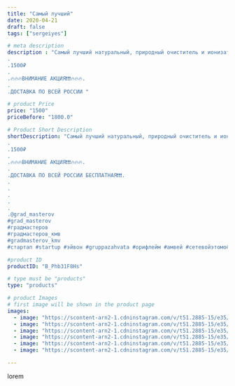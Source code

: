 ```yaml
---
title: "Самый лучший"
date: 2020-04-21
draft: false
tags: ["sergeiyes"]

# meta description
description : "Самый лучший натуральный, природный очиститель и ионизатор воздуха Исландский мох \"Цетрария\".
.
.1500₽
.
.🔥🔥🔥ВНИМАНИЕ АКЦИЯ❗❗❗🔥🔥🔥.
.
.ДОСТАВКА ПО ВСЕЙ РОССИИ "

# product Price
price: "1500"
priceBefore: "1800.0"

# Product Short Description
shortDescription: "Самый лучший натуральный, природный очиститель и ионизатор воздуха Исландский мох \"Цетрария\".
.
.1500₽
.
.🔥🔥🔥ВНИМАНИЕ АКЦИЯ❗❗❗🔥🔥🔥.
.
.ДОСТАВКА ПО ВСЕЙ РОССИИ БЕСПЛАТНАЯ❗❗❗.
.
.
.
.
.
.@grad_masterov
#grad_masterov
#градмастеров
#градмастеров_кмв
#gradmasterov_kmv 
#стартап #startup #эйвон #gruppazahvata #орифлейм #амвей #сетевойэтомоё #сетевой #цетрария #ручнаяработа #бизнесбезвложений #резьбаподереву #сетевойэтомодно #живоедерево #сетевоймаркетинг #стильжизни #исландскиймох #пятигорск #КРЫМ #Севастополь #бизнес #churslabs #sergeystar #железноводск #ставрополь"

#product ID
productID: "B_Phb31F8Hs"

# type must be "products"
type: "products"

# product Images
# first image will be shown in the product page
images:
  - image: "https://scontent-arn2-1.cdninstagram.com/v/t51.2885-15/e35/94057436_547456819535478_9141260660052397123_n.jpg?tp=1&_nc_ht=scontent-arn2-1.cdninstagram.com&_nc_cat=106&_nc_ohc=Kt2DQbhrmLEAX9zzmaU&ccb=7-4&oh=20d6578a257cc5ce4ca4b3634f9727a9&oe=60856C73&_nc_sid=83d603&ig_cache_key=MjI5MjE5Nzc4NDQ2NjgzMDM4NQ%3D%3D.2-ccb7-4"
  - image: "https://scontent-arn2-1.cdninstagram.com/v/t51.2885-15/e35/93791909_465426670866283_4045743100706858862_n.jpg?tp=1&_nc_ht=scontent-arn2-1.cdninstagram.com&_nc_cat=107&_nc_ohc=iSLcEWQxvKsAX8Hd70I&ccb=7-4&oh=d15e1207ba950484d98212abc0386dba&oe=6084D04D&_nc_sid=83d603&ig_cache_key=MjI5MjE5Nzc4NDQ1ODQyNjAyMA%3D%3D.2-ccb7-4"
  - image: "https://scontent-arn2-1.cdninstagram.com/v/t51.2885-15/e35/93773947_659039511334906_7421060662139524581_n.jpg?tp=1&_nc_ht=scontent-arn2-1.cdninstagram.com&_nc_cat=110&_nc_ohc=WTSNhZyHDBsAX8Lriy2&ccb=7-4&oh=4af9987d0c6d18ed108b00b0d47c5442&oe=6084C6F1&_nc_sid=83d603&ig_cache_key=MjI5MjE5Nzc4NDQ3NTI0ODk1MQ%3D%3D.2-ccb7-4"
  - image: "https://scontent-arn2-1.cdninstagram.com/v/t51.2885-15/e35/94022010_2648860735334175_6366573078682834300_n.jpg?tp=1&_nc_ht=scontent-arn2-1.cdninstagram.com&_nc_cat=103&_nc_ohc=nPG4To8138wAX9c2Ie1&ccb=7-4&oh=0b8e5a11feaaa2797f0c81d6c2a85713&oe=60839641&_nc_sid=83d603&ig_cache_key=MjI5MjE5Nzc4NDQ4MzcwMjA0Mg%3D%3D.2-ccb7-4"
  - image: "https://scontent-arn2-1.cdninstagram.com/v/t51.2885-15/e35/93988694_221774435926571_4188323722118194168_n.jpg?tp=1&_nc_ht=scontent-arn2-1.cdninstagram.com&_nc_cat=111&_nc_ohc=q6z2T941fQgAX_SpGEh&ccb=7-4&oh=7522e154fdb62d9991cf74707286db43&oe=6084FB5E&_nc_sid=83d603&ig_cache_key=MjI5MjE5Nzc4NDQ5MjA5MTExMA%3D%3D.2-ccb7-4"
  - image: "https://scontent-arn2-1.cdninstagram.com/v/t51.2885-15/e35/94241223_1891048501196711_6848119818350867050_n.jpg?tp=1&_nc_ht=scontent-arn2-1.cdninstagram.com&_nc_cat=111&_nc_ohc=H0g31x7NI6UAX_sos5u&ccb=7-4&oh=b6c4809381b0f9ebb8fa4ef318701fb1&oe=6085F9CE&_nc_sid=83d603&ig_cache_key=MjI5MjE5Nzc4NDQ4MzU4NzU2Ng%3D%3D.2-ccb7-4"

---
```

lorem
